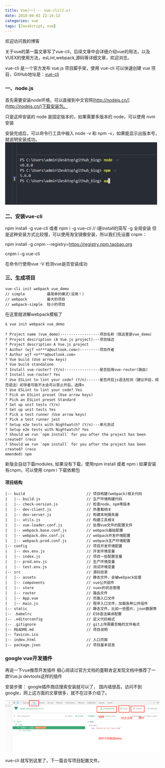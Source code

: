 ```yaml
---
title: Vue(一) -- vue-cli(2.x)
date: 2018-04-02 22:14:13
categories: vue
tags: [JavaScript, vue]
---
```

欢迎访问我的博客

关于vue的第一篇文章写了vue-cli，后续文章中会详细介绍vue的用法，以及VUEX的使用方法，esLint,webpack,源码等详细文章，欢迎浏览。


vue-cli 是一个官方发布 vue.js 项目脚手架，使用 vue-cli 可以快速创建 vue 项目，GitHub地址是：[vue-cli](https://github.com/vuejs/vue-cli)

### 一、node.js

首先需要安装node环境，可以直接到中文官网[http://nodejs.cn/](http://nodejs.cn/)下载安装包。

只是这样安装的 node 是固定版本的，如果需要多版本的 node，可以使用 nvm 安装

安装完成后，可以命令行工具中输入 node -v 和 npm -v，如果能显示出版本号，就说明安装成功。
![node](/vue-cli/1.jpg)

### 二、安装vue-cli

npm install -g vue-cli
或者 npm i -g vue-cli // i是install的简写 -g 全局安装
但是这种安装方式比较慢，可以使用淘宝镜像安装，所以我们先设置 cnpm：

npm install -g cnpm --registry=https://registry.npm.taobao.org

cnpm i -g vue-cli

在命令行使用vue -V 检测vue是否安装成功


### 三、生成项目

```git
vue-cli init webpack vue_demo
// simple          最简单的模式(没用！)
// webpack         最大的项目
// webpack-simple  较小的项目
```
在这里就讲解webpack模板了


```
$ vue init webpack vue_demo

? Project name (vue_demo)------------------项目名称（我这里是vue_demo）
? Project description (A Vue.js project)---项目描述
? Project description A Vue.js project
? Author (wjf <n***a@outlook.com>)---------项目作者
? Author wjf <n***a@outlook.com>
? Vue build (Use arrow keys)
? Vue build standalone
? Install vue-router? (Y/n)----------------是否启用vue-router(路由)
? Install vue-router? Yes
? Use ESLint to lint your code? (Y/n)------是否开启js语法检测（建议开启，规范语法）初学者可能不太会可以禁止开启，选择n
? Use ESLint to lint your code? Yes
? Pick an ESLint preset (Use arrow keys)
? Pick an ESLint preset Standard
? Set up unit tests (Y/n)
? Set up unit tests Yes
? Pick a test runner (Use arrow keys)
? Pick a test runner jest
? Setup e2e tests with Nightwatch? (Y/n)---单元测试
? Setup e2e tests with Nightwatch? Yes
? Should we run `npm install` for you after the project has been created? (reco
? Should we run `npm install` for you after the project has been created? (reco
mmended) npm

```
新版会自动下载modules,
如果没有下载，使用npm install 或者 npm i 
如果安装有cnpm，可以使用 cnpm i 下载依赖包

#### 项目结构

```
|-- build                            // 项目构建(webpack)相关代码
|   |-- build.js                     // 生产环境构建代码
|   |-- check-version.js             // 检查node、npm等版本
|   |-- dev-client.js                // 热重载相关
|   |-- dev-server.js                // 构建本地服务器
|   |-- utils.js                     // 构建工具相关
|   |-- vue-loader.conf.js           // 处理vue文件的配置文件
|   |-- webpack.base.conf.js         // webpack基础配置
|   |-- webpack.dev.conf.js          // webpack开发环境配置
|   |-- webpack.prod.conf.js         // webpack生产环境配置
|-- config                           // 项目开发环境配置
|   |-- dev.env.js                   // 开发环境变量
|   |-- index.js                     // 项目一些配置变量
|   |-- prod.env.js                  // 生产环境变量
|   |-- test.env.js                  // 测试环境变量
|-- src                              // 源码目录
|   |-- assets                       // 静态文件，会被webpack处理
|   |-- components                   // vue公共组件
|   |-- store                        // vuex的状态管理
|   |-- router                       // 路由文件
|   |-- App.vue                      // 页面入口文件
|   |-- main.js                      // 程序入口文件，加载各种公共组件
|-- static                           // 静态文件，比如一些图片，json数据等
|-- .babelrc                         // ES6语法编译配置
|-- .editorconfig                    // 定义代码格式
|-- .gitignore                       // git上传需要忽略的文件格式
|-- README.md                        // 项目说明
|-- favicon.ico 
|-- index.html                       // 入口页面
|-- package.json                     // 项目基本信息
```

### google vue开发插件
再说一下vue推荐开发插件
细心阅读过官方文档的童鞋肯定发现文档中推荐了一款Vue.js devtools这样的插件

安装步骤：
    google插件商店搜索安装就可以了，
    国内墙很高，访问不到google，网上这方面的文章很多，就不在过多介绍了。

![vue](/vue-cli/2.jpg)

vue-cli 就写到这里了，下一篇会写项目配置文件。